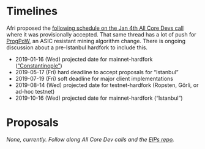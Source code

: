 <!-- TITLE: Istanbul -->
<!-- SUBTITLE: October 2019 Planned Ethereum Hardfork -->

# Timelines
Afri proposed the [following schedule on the Jan 4th All Core Devs call](https://github.com/ethereum/pm/issues/66#issuecomment-450840440) where it was provisionally accepted. That same thread has a lot of push for [ProgPoW](https://github.com/ifdefelse/ProgPOW), an ASIC resistant mining algorithm change. There is ongoing discussion about a pre-Istanbul hardfork to include this.

* 2019-01-16 (Wed) projected date for mainnet-hardfork ([“Constantinople”](/roadmap#constantinople))
* 2019-05-17 (Fri) hard deadline to accept proposals for “Istanbul”
* 2019-07-19 (Fri) soft deadline for major client implementations
* 2019-08-14 (Wed) projected date for testnet-hardfork (Ropsten, Görli, or ad-hoc testnet)
* 2019-10-16 (Wed) projected date for mainnet-hardfork (“Istanbul”)

# Proposals
_None, currently. Follow along All Core Dev calls and the [EIPs repo](https://github.com/ethereum/EIPs)._

